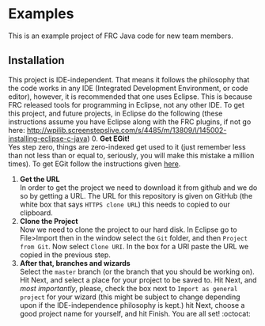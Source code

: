 Examples
========

This is an example project of FRC Java code for new team members.

Installation
------------

This project is IDE-independent. That means it follows the philosophy that the code works in any IDE (Integrated Development Environment, or code editor), however, it is recommended that one uses Eclipse. This is because FRC released tools for programming in Eclipse, not any other IDE. To get this project, and future projects, in Eclipse do the following (these instructions assume you have Eclipse along with the FRC plugins, if not go here: http://wpilib.screenstepslive.com/s/4485/m/13809/l/145002-installing-eclipse-c-java)
0.	**Get EGit!**  
Yes step zero, things are zero-indexed get used to it (just remember less than not less than or equal to, seriously, you will make this mistake a million times). To get EGit follow the instructions given [here](http://eclipse.org/egit/download/).
1.	**Get the URL**  
In order to get the project we need to download it from github and we do so by getting a URL. The URL for this repository is given on GitHub (the white box that says `HTTPS clone URL`) this needs to copied to our clipboard.
2.	**Clone the Project**  
Now we need to clone the project to our hard disk. In Eclipse go to File>Import then in the window select the `Git` folder, and then `Project from Git`. Now select `Clone URI`. In the box for a URI paste the URL we copied in the previous step. 
3. 	**After that, branches and wizards**  
Select the `master` branch (or the branch that you should be working on). Hit Next, and select a place for your project to be saved to. Hit Next, and *most importantly*, please, check the box next to `Import as general project` for your wizard (this might be subject to change depending upon if the IDE-independence philosophy is kept.) hit Next, choose a good project name for yourself, and hit Finish. You are all set! :octocat:


